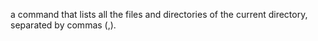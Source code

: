 a command that lists all the files and directories of the current directory, separated by commas (,).